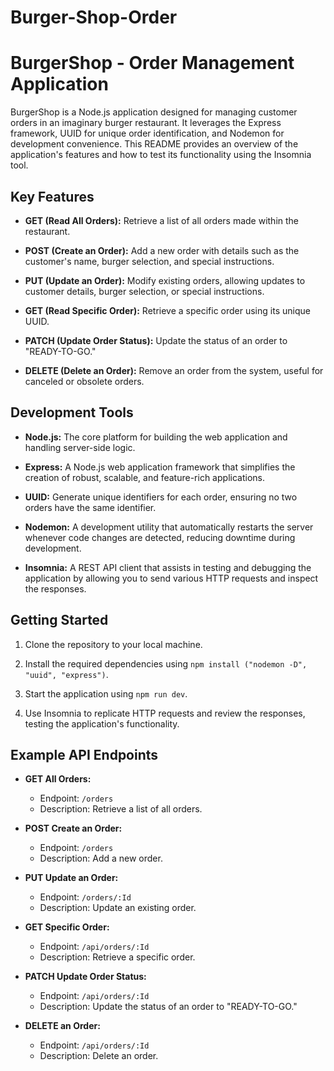 # Burger-Shop-Order

# BurgerShop - Order Management Application

BurgerShop is a Node.js application designed for managing customer orders in an imaginary burger restaurant. It leverages the Express framework, UUID for unique order identification, and Nodemon for development convenience. This README provides an overview of the application's features and how to test its functionality using the Insomnia tool.

## Key Features

- **GET (Read All Orders):** Retrieve a list of all orders made within the restaurant.

- **POST (Create an Order):** Add a new order with details such as the customer's name, burger selection, and special instructions.

- **PUT (Update an Order):** Modify existing orders, allowing updates to customer details, burger selection, or special instructions.

- **GET (Read Specific Order):** Retrieve a specific order using its unique UUID.

- **PATCH (Update Order Status):** Update the status of an order to "READY-TO-GO."

- **DELETE (Delete an Order):** Remove an order from the system, useful for canceled or obsolete orders.

## Development Tools

- **Node.js:** The core platform for building the web application and handling server-side logic.

- **Express:** A Node.js web application framework that simplifies the creation of robust, scalable, and feature-rich applications.

- **UUID:** Generate unique identifiers for each order, ensuring no two orders have the same identifier.

- **Nodemon:** A development utility that automatically restarts the server whenever code changes are detected, reducing downtime during development.

- **Insomnia:** A REST API client that assists in testing and debugging the application by allowing you to send various HTTP requests and inspect the responses.

## Getting Started

1. Clone the repository to your local machine.

2. Install the required dependencies using `npm install ("nodemon -D", "uuid", "express")`.

3. Start the application using `npm run dev`.

4. Use Insomnia to replicate HTTP requests and review the responses, testing the application's functionality.

## Example API Endpoints

- **GET All Orders:**
  - Endpoint: `/orders`
  - Description: Retrieve a list of all orders.

- **POST Create an Order:**
  - Endpoint: `/orders`
  - Description: Add a new order.

- **PUT Update an Order:**
  - Endpoint: `/orders/:Id`
  - Description: Update an existing order.

- **GET Specific Order:**
  - Endpoint: `/api/orders/:Id`
  - Description: Retrieve a specific order.

- **PATCH Update Order Status:**
  - Endpoint: `/api/orders/:Id`
  - Description: Update the status of an order to "READY-TO-GO."

- **DELETE an Order:**
  - Endpoint: `/api/orders/:Id`
  - Description: Delete an order.
